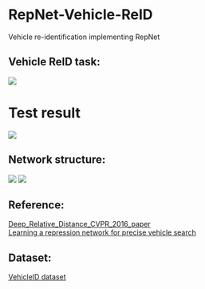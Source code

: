 # RepNet-Vehicle-ReID
Vehicle re-identification implementing RepNet

## Vehicle ReID task: </br>
![](https://github.com/CaptainEven/RepNet-Vehicle-ReID/blob/master/VehicleReIDTask.png)

# Test result
![](https://github.com/CaptainEven/RepNet-Vehicle-ReID/blob/master/TestResult.png)

## Network structure: </br>
![](https://github.com/CaptainEven/RepNet-Vehicle-ReID/blob/master/RepNet.png)
![](https://github.com/CaptainEven/RepNet-Vehicle-ReID/blob/master/RepNet2.png)

## Reference: </br>
[Deep_Relative_Distance_CVPR_2016_paper](https://www.cv-foundation.org/openaccess/content_cvpr_2016/papers/Liu_Deep_Relative_Distance_CVPR_2016_paper.pdf) </br>
[Learning a repression network for precise vehicle search](https://www.cv-foundation.org/openaccess/content_cvpr_2016/papers/Liu_Deep_Relative_Distance_CVPR_2016_paper.pdf) </br>

## Dataset: </br>
[VehicleID dataset](https://pan.baidu.com/s/1JKOysKjrlgReuxZ2ONCmUQ) </br>
